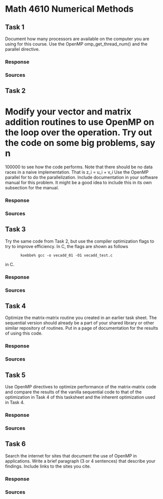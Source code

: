 # Math 4610 Numerical Methods

## Task 1
Document how many processors are available on the computer you are using for this course. Use the OpenMP omp_get_thread_num() and the parallel directive.
### Response

### Sources

## Task 2
Modify your vector and matrix addition routines to use OpenMP on the loop over the operation. Try out the code on some big problems, say 
n
=
100000
 to see how the code performs. Note that there should be no data races in a naive implementation. That is
z_i = u_i + v_i
Use the OpenMP parallel for to do the parallelization. Include documentation in your software manual for this problem. It might be a good idea to include this in its own subsection for the manual.
### Response

### Sources

## Task 3
Try the same code from Task 2, but use the compiler optimization flags to try to improve efficiency. In C, the flags are shown as follows
           
           koebbe% gcc -o vecadd_01 -O1 vecadd_test.c

         
in C.
### Response

### Sources

## Task 4
Optimize the matrix-matrix routine you created in an earlier task sheet. The sequential version should already be a part of your shared library or other similar repository of routines. Put in a page of documentation for the results of using this code.
### Response

### Sources

## Task 5
Use OpenMP directives to optimize performance of the matrix-matrix code and compare the results of the vanilla sequential code to that of the optimization in Task 4 of this tasksheet and the inherent optimization used in Task 4.
### Response

### Sources

## Task 6
Search the internet for sites that document the use of OpenMP in applications. Write a brief paragraph (3 or 4 sentences) that describe your findings. Include links to the sites you cite.
### Response

### Sources

